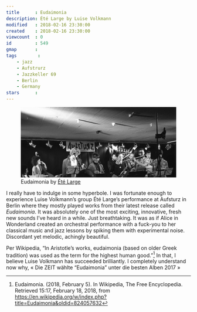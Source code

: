```yaml
---
title      : Eudaimonia
description: Été Large by Luise Volkmann
modified   : 2018-02-16 23:30:00
created    : 2018-02-16 23:30:00
viewcount  : 0
id         : 549
gmap       : 
tags        :
    - jazz
    - Aufstrurz
    - Jazzkeller 69
    - Berlin
    - Germany
stars      : 
---
```


<figure>
    <img src="img/IMG_3425.jpg">
    <figcaption>Eudaimonia by <a href="https://luisevolkmann.jimdo.com/été-large/" target="_blank">Été Large</a></figcaption>
</figure>

I really have to indulge in some hyperbole. I was fortunate enough to experience Luise Volkmann’s group Été Large’s performance at Aufsturz in Berlin where they mostly played works from their latest release called *Eudaimonia*. It was absolutely one of the most exciting, innovative, fresh new sounds I’ve heard in a while. Just breathtaking. It was as if Alice in Wonderland created an orchestral performance with a fuck-you to her classical music and jazz lessons by spiking them with experimental noise. Discordant yet melodic, achingly beautiful.

Per Wikipedia, “In Aristotle’s works, eudaimonia (based on older Greek tradition) was used as the term for the highest human good.”[^1] In that, I believe Luise Volkmann has succeeded brilliantly. I completely understand now why, « Die ZEIT wählte “Eudaimonia” unter die besten Alben 2017 »

[^1]: Eudaimonia. (2018, February 5). In Wikipedia, The Free Encyclopedia. Retrieved 15:17, February 18, 2018, from <a href="https://en.wikipedia.org/w/index.php?title=Eudaimonia&oldid=824057632" target="_blank">https://en.wikipedia.org/w/index.php?title=Eudaimonia&oldid=824057632</a>
